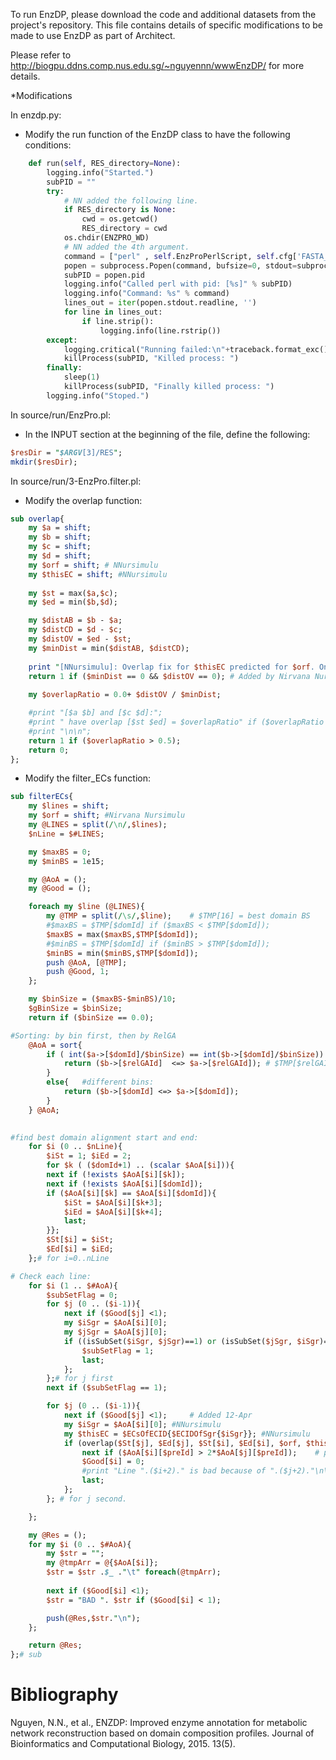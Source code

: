 To run EnzDP, please download the code and additional datasets from the project's repository.
This file contains details of specific modifications to be made to use EnzDP as part of Architect. 

Please refer to http://biogpu.ddns.comp.nus.edu.sg/~nguyennn/wwwEnzDP/ for more details.

*Modifications

In enzdp.py:
- Modify the run function of the EnzDP class to have the following conditions:
```Python
    def run(self, RES_directory=None):
        logging.info("Started.")
        subPID = ""
        try:
            # NN added the following line.
            if RES_directory is None:
                cwd = os.getcwd()
                RES_directory = cwd
            os.chdir(ENZPRO_WD) 
            # NN added the 4th argument.			
            command = ["perl" , self.EnzProPerlScript, self.cfg['FASTA_FILE'], str(self.cfg['THRESHOLD']), self.cfg['OUTPUT_FILE'], RES_directory] 
            popen = subprocess.Popen(command, bufsize=0, stdout=subprocess.PIPE, stdin=subprocess.PIPE, preexec_fn=os.setsid)
            subPID = popen.pid
            logging.info("Called perl with pid: [%s]" % subPID)
            logging.info("Command: %s" % command)
            lines_out = iter(popen.stdout.readline, '')
            for line in lines_out:
                if line.strip():
                    logging.info(line.rstrip())
        except:
            logging.critical("Running failed:\n"+traceback.format_exc())
            killProcess(subPID, "Killed process: ")
        finally:
            sleep(1)
            killProcess(subPID, "Finally killed process: ")
        logging.info("Stoped.")
```

In source/run/EnzPro.pl:
- In the INPUT section at the beginning of the file, define the following:
```perl
$resDir = "$ARGV[3]/RES";
mkdir($resDir);
```

In source/run/3-EnzPro.filter.pl:
- Modify the overlap function:
```perl
sub overlap{
	my $a = shift;
	my $b = shift;
	my $c = shift;
	my $d = shift;
	my $orf = shift; # NNursimulu
	my $thisEC = shift; #NNursimulu
	
	my $st = max($a,$c); 	
	my $ed = min($b,$d);

	my $distAB = $b - $a;
	my $distCD = $d - $c;
	my $distOV = $ed - $st;
	my $minDist = min($distAB, $distCD);
	
	print "[NNursimulu]: Overlap fix for $thisEC predicted for $orf. One of the sites is one amino acid long (domain intervals [$a $b] and [$c $d])." if ($minDist == 0 && $distOV == 0); # Nirvana Nursimulu
	return 1 if ($minDist == 0 && $distOV == 0); # Added by Nirvana Nursimulu on January 20th 2020.
	
	my $overlapRatio = 0.0+ $distOV / $minDist;

	#print "[$a $b] and [$c $d]:";
	#print " have overlap [$st $ed] = $overlapRatio" if ($overlapRatio > 0.5);
	#print "\n\n";
	return 1 if ($overlapRatio > 0.5);
	return 0;
};
```
- Modify the filter_ECs function:
```perl
sub filterECs{
	my $lines = shift;
	my $orf = shift; #Nirvana Nursimulu
	my @LINES = split(/\n/,$lines);
	$nLine = $#LINES;

	my $maxBS = 0;
	my $minBS = 1e15;

	my @AoA = ();
	my @Good = ();

	foreach my $line (@LINES){
		my @TMP = split(/\s/,$line);	# $TMP[16] = best domain BS
		#$maxBS = $TMP[$domId] if ($maxBS < $TMP[$domId]);
		$maxBS = max($maxBS,$TMP[$domId]);
		#$minBS = $TMP[$domId] if ($minBS > $TMP[$domId]);
		$minBS = min($minBS,$TMP[$domId]);
		push @AoA, [@TMP];
		push @Good, 1;
	};

	my $binSize = ($maxBS-$minBS)/10;
	$gBinSize = $binSize;
	return if ($binSize == 0.0);

#Sorting: by bin first, then by RelGA
	@AoA = sort{
		if ( int($a->[$domId]/$binSize) == int($b->[$domId]/$binSize)) {	# same bin:
			return ($b->[$relGAId]  <=> $a->[$relGAId]); # $TMP[$relGAId] = relGA
		}
		else{	#different bins:
			return ($b->[$domId] <=> $a->[$domId]);
		}
	} @AoA;

	
#find best domain alignment start and end:
	for $i (0 .. $nLine){
		$iSt = 1; $iEd = 2;
		for $k ( ($domId+1) .. (scalar $AoA[$i])){
		next if (!exists $AoA[$i][$k]);
		next if (!exists $AoA[$i][$domId]);
		if ($AoA[$i][$k] == $AoA[$i][$domId]){
			$iSt = $AoA[$i][$k+3];
			$iEd = $AoA[$i][$k+4];
			last;
		}};
		$St[$i] = $iSt;
		$Ed[$i] = $iEd;
	};# for i=0..nLine

# Check each line:
	for $i (1 .. $#AoA){
		$subSetFlag = 0;
		for $j (0 .. ($i-1)){
			next if ($Good[$j] <1);
			my $iSgr = $AoA[$i][0];
			my $jSgr = $AoA[$j][0];
			if ((isSubSet($iSgr, $jSgr)==1) or (isSubSet($jSgr, $iSgr)==1)){;	# subset 
				$subSetFlag = 1;
				last;
			};
		};# for j first
		next if ($subSetFlag == 1);

		for $j (0 .. ($i-1)){
			next if ($Good[$j] <1);		# Added 12-Apr
			my $iSgr = $AoA[$i][0]; #NNursimulu
			my $thisEC = $ECsOfECID{$ECIDOfSgr{$iSgr}}; #NNursimulu
			if (overlap($St[$j], $Ed[$j], $St[$i], $Ed[$i], $orf, $thisEC) == 1){ #NNursimulu
				next if ($AoA[$i][$preId] > 2*$AoA[$j][$preId]);	# precision of j is too bad compared too current i one.
				$Good[$i] = 0;
				#print "Line ".($i+2)." is bad because of ".($j+2)."\n\n\n";
				last;
			};
		}; # for j second.

	};

	my @Res = ();
	for my $i (0 .. $#AoA){		
		my $str = "";
		my @tmpArr = @{$AoA[$i]};
		$str = $str .$_ ."\t" foreach(@tmpArr);
		
		next if ($Good[$i] <1);
		$str = "BAD ". $str if ($Good[$i] < 1);

		push(@Res,$str."\n");
	};

	return @Res;
};# sub
```

# Bibliography

Nguyen, N.N., et al., ENZDP: Improved enzyme annotation for metabolic network reconstruction based on domain composition profiles. Journal of Bioinformatics and Computational Biology, 2015. 13(5).
